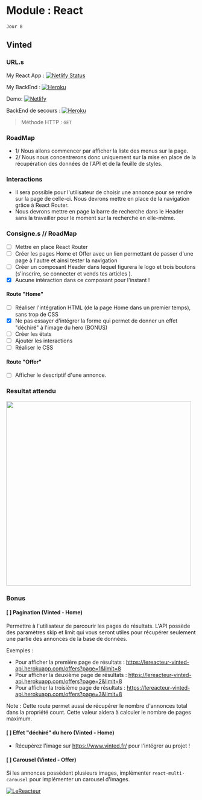 # Module : React

`Jour 8`

## Vinted

### URL.s

My React App : [![Netlify Status](https://api.netlify.com/api/v1/badges/442c11d2-e86f-4974-b2ac-c08e8b233569/deploy-status)]()

My BackEnd : [![Heroku](https://img.shields.io/badge/Heroku-%23430098.svg?style=flat&logo=heroku&logoColor=white)]()

Demo: [![Netlify](https://img.shields.io/badge/Netlify-%23000000.svg?style=flat&logo=netlify&logoColor=#00C7B7)](https://lereacteur-vinted.netlify.app/)

BackEnd de secours : [![Heroku](https://img.shields.io/badge/Heroku-%23430098.svg?style=flat&logo=heroku&logoColor=white)](https://lereacteur-vinted-api.herokuapp.com/offers)

> Méthode HTTP : `GET`

### RoadMap

- 1/ Nous allons commencer par afficher la liste des menus sur la page.
- 2/ Nous nous concentrerons donc uniquement sur la mise en place de la récupération des données de l'API et de la feuille de styles.

### Interactions

- Il sera possible pour l'utilisateur de choisir une annonce pour se rendre sur la page de celle-ci. Nous devrons mettre en place de la navigation grâce à React Router.
- Nous devrons mettre en page la barre de recherche dans le Header sans la travailler pour le moment sur la recherche en elle-même.

### Consigne.s // RoadMap

- [ ] Mettre en place React Router
- [ ] Créer les pages Home et Offer avec un lien permettant de passer d'une page à l'autre et ainsi tester la navigation
- [ ] Créer un composant Header dans lequel figurera le logo et trois boutons (s'inscrire, se connecter et vends tes articles ).
- [x] Aucune intéraction dans ce composant pour l'instant !

#### Route "Home"

- [ ] Réaliser l'intégration HTML (de la page Home dans un premier temps), sans trop de CSS
- [x] Ne pas essayer d'intégrer la forme qui permet de donner un effet "déchiré" à l'image du hero (BONUS)
- [ ] Créer les états
- [ ] Ajouter les interactions
- [ ] Réaliser le CSS

#### Route "Offer"

- [ ] Afficher le descriptif d'une annonce.

### Resultat attendu

<a href="https://lereacteur-vinted.netlify.app/" target="_blank">
<img align="center" height="490em" src="./src/img/Screenshot.png"/>
</a>

### Bonus

#### [ ] Pagination (Vinted - Home)

Permettre à l'utilisateur de parcourir les pages de résultats. L'API possède des paramètres skip et limit qui vous seront utiles pour récupérer seulement une partie des annonces de la base de données.

Exemples :

- Pour afficher la première page de résultats : https://lereacteur-vinted-api.herokuapp.com/offers?page=1&limit=8
- Pour afficher la deuxième page de résultats : https://lereacteur-vinted-api.herokuapp.com/offers?page=2&limit=8
- Pour afficher la troisième page de résultats : https://lereacteur-vinted-api.herokuapp.com/offers?page=3&limit=8

Note : Cette route permet aussi de récupérer le nombre d'annonces total dans la propriété count. Cette valeur aidera à calculer le nombre de pages maximum.

#### [ ] Effet "déchiré" du hero (Vinted - Home)

- Récupérez l'image sur https://www.vinted.fr/ pour l'intégrer au projet !

#### [ ] Carousel (Vinted - Offer)

Si les annonces possèdent plusieurs images, implémenter `react-multi-carousel` pour implémenter un carousel d'images.

[![LeReacteur](https://img.shields.io/badge/Make_with_Le_Reacteur.io-5C47D3?style=flat&logo=React&logoColor=white)](https://github.com/lereacteur)
